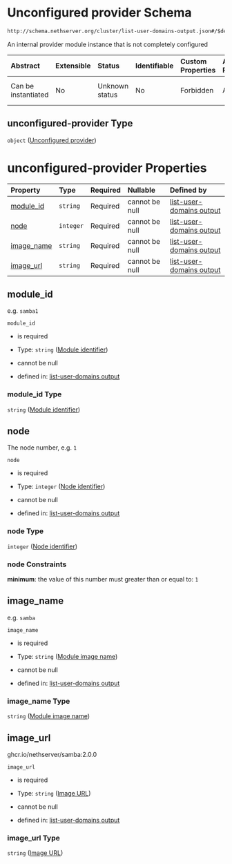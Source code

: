 # Unconfigured provider Schema

```txt
http://schema.nethserver.org/cluster/list-user-domains-output.json#/$defs/unconfigured-provider
```

An internal provider module instance that is not completely configured

| Abstract            | Extensible | Status         | Identifiable | Custom Properties | Additional Properties | Access Restrictions | Defined In                                                                                     |
| :------------------ | :--------- | :------------- | :----------- | :---------------- | :-------------------- | :------------------ | :--------------------------------------------------------------------------------------------- |
| Can be instantiated | No         | Unknown status | No           | Forbidden         | Allowed               | none                | [list-user-domains-output.json*](cluster/list-user-domains-output.json "open original schema") |

## unconfigured-provider Type

`object` ([Unconfigured provider](list-user-domains-output-defs-unconfigured-provider.md))

# unconfigured-provider Properties

| Property                  | Type      | Required | Nullable       | Defined by                                                                                                                                                                                                                              |
| :------------------------ | :-------- | :------- | :------------- | :-------------------------------------------------------------------------------------------------------------------------------------------------------------------------------------------------------------------------------------- |
| [module_id](#module_id)   | `string`  | Required | cannot be null | [list-user-domains output](list-user-domains-output-defs-unconfigured-provider-properties-module-identifier.md "http://schema.nethserver.org/cluster/list-user-domains-output.json#/$defs/unconfigured-provider/properties/module_id")  |
| [node](#node)             | `integer` | Required | cannot be null | [list-user-domains output](list-user-domains-output-defs-unconfigured-provider-properties-node-identifier.md "http://schema.nethserver.org/cluster/list-user-domains-output.json#/$defs/unconfigured-provider/properties/node")         |
| [image_name](#image_name) | `string`  | Required | cannot be null | [list-user-domains output](list-user-domains-output-defs-unconfigured-provider-properties-module-image-name.md "http://schema.nethserver.org/cluster/list-user-domains-output.json#/$defs/unconfigured-provider/properties/image_name") |
| [image_url](#image_url)   | `string`  | Required | cannot be null | [list-user-domains output](list-user-domains-output-defs-unconfigured-provider-properties-image-url.md "http://schema.nethserver.org/cluster/list-user-domains-output.json#/$defs/unconfigured-provider/properties/image_url")          |

## module_id

e.g. `samba1`

`module_id`

*   is required

*   Type: `string` ([Module identifier](list-user-domains-output-defs-unconfigured-provider-properties-module-identifier.md))

*   cannot be null

*   defined in: [list-user-domains output](list-user-domains-output-defs-unconfigured-provider-properties-module-identifier.md "http://schema.nethserver.org/cluster/list-user-domains-output.json#/$defs/unconfigured-provider/properties/module_id")

### module_id Type

`string` ([Module identifier](list-user-domains-output-defs-unconfigured-provider-properties-module-identifier.md))

## node

The node number, e.g. `1`

`node`

*   is required

*   Type: `integer` ([Node identifier](list-user-domains-output-defs-unconfigured-provider-properties-node-identifier.md))

*   cannot be null

*   defined in: [list-user-domains output](list-user-domains-output-defs-unconfigured-provider-properties-node-identifier.md "http://schema.nethserver.org/cluster/list-user-domains-output.json#/$defs/unconfigured-provider/properties/node")

### node Type

`integer` ([Node identifier](list-user-domains-output-defs-unconfigured-provider-properties-node-identifier.md))

### node Constraints

**minimum**: the value of this number must greater than or equal to: `1`

## image_name

e.g. `samba`

`image_name`

*   is required

*   Type: `string` ([Module image name](list-user-domains-output-defs-unconfigured-provider-properties-module-image-name.md))

*   cannot be null

*   defined in: [list-user-domains output](list-user-domains-output-defs-unconfigured-provider-properties-module-image-name.md "http://schema.nethserver.org/cluster/list-user-domains-output.json#/$defs/unconfigured-provider/properties/image_name")

### image_name Type

`string` ([Module image name](list-user-domains-output-defs-unconfigured-provider-properties-module-image-name.md))

## image_url

ghcr.io/nethserver/samba:2.0.0

`image_url`

*   is required

*   Type: `string` ([Image URL](list-user-domains-output-defs-unconfigured-provider-properties-image-url.md))

*   cannot be null

*   defined in: [list-user-domains output](list-user-domains-output-defs-unconfigured-provider-properties-image-url.md "http://schema.nethserver.org/cluster/list-user-domains-output.json#/$defs/unconfigured-provider/properties/image_url")

### image_url Type

`string` ([Image URL](list-user-domains-output-defs-unconfigured-provider-properties-image-url.md))
